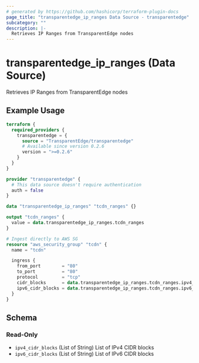 ```yaml
---
# generated by https://github.com/hashicorp/terraform-plugin-docs
page_title: "transparentedge_ip_ranges Data Source - transparentedge"
subcategory: ""
description: |-
  Retrieves IP Ranges from TransparentEdge nodes
---
```


# transparentedge_ip_ranges (Data Source)

Retrieves IP Ranges from TransparentEdge nodes

## Example Usage

```terraform
terraform {
  required_providers {
    transparentedge = {
      source = "TransparentEdge/transparentedge"
      # Available since version 0.2.6
      version = ">=0.2.6"
    }
  }
}

provider "transparentedge" {
  # This data source doesn't require authentication
  auth = false
}

data "transparentedge_ip_ranges" "tcdn_ranges" {}

output "tcdn_ranges" {
  value = data.transparentedge_ip_ranges.tcdn_ranges
}

# Ingest directly to AWS SG
resource "aws_security_group" "tcdn" {
  name = "tcdn"

  ingress {
    from_port        = "80"
    to_port          = "80"
    protocol         = "tcp"
    cidr_blocks      = data.transparentedge_ip_ranges.tcdn_ranges.ipv4_cidr_blocks
    ipv6_cidr_blocks = data.transparentedge_ip_ranges.tcdn_ranges.ipv6_cidr_blocks
  }
}
```

<!-- schema generated by tfplugindocs -->
## Schema

### Read-Only

- `ipv4_cidr_blocks` (List of String) List of IPv4 CIDR blocks
- `ipv6_cidr_blocks` (List of String) List of IPv6 CIDR blocks


